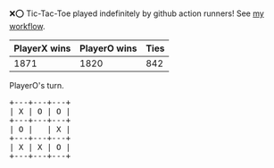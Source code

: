 :x::o: Tic-Tac-Toe played indefinitely by github action runners! See [my workflow](.github/workflows/play.yaml).

|PlayerX wins|PlayerO wins|Ties|
|-|-|-|
|1871|1820|842|

PlayerO's turn.

<pre>
+---+---+---+
| X | O | O |
+---+---+---+
| O |   | X |
+---+---+---+
| X | X | O |
+---+---+---+
</pre>